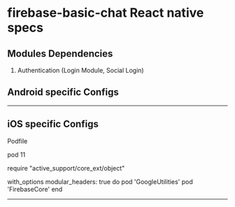 # firebase-basic-chat React native specs

## Modules Dependencies
  1. Authentication (Login Module, Social Login)

## Android specific Configs
---

## iOS specific Configs

Podfile
 
 pod 11

  require "active_support/core_ext/object"

  with_options modular_headers: true do
    pod 'GoogleUtilities'
    pod 'FirebaseCore'
  end
  
---